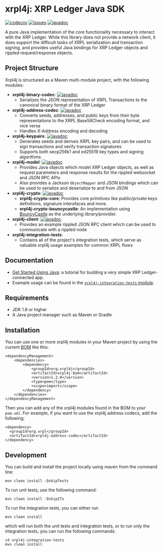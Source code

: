# xrpl4j: XRP Ledger Java SDK
[![codecov][codecov-image]][codecov-url]
[![issues][github-issues-image]][github-issues-url]
[![javadoc](https://javadoc.io/badge2/org.xrpl/xrpl4j-parent/javadoc.svg?color=blue)](https://javadoc.io/doc/org.xrpl/xrpl4j-parent)

A pure Java implementation of the core functionality necessary to interact with the XRP Ledger.  While this library does not provide a network client, it does support the difficult tasks of XRPL serialization and transaction signing, and provides useful Java bindings for XRP Ledger objects and rippled request/response objects.  

## Project Structure

Xrpl4j is structured as a Maven multi-module project, with the following modules:
- **xrpl4j-binary-codec**: [![javadoc](https://javadoc.io/badge2/org.xrpl/xrpl4j-binary-codec/javadoc.svg?color=blue)](https://javadoc.io/doc/org.xrpl/xrpl4j-binary-codec)
    - Serializes the JSON representation of XRPL Transactions to the canonical binary format of the XRP Ledger
- **xrpl4j-address-codec**: [![javadoc](https://javadoc.io/badge2/org.xrpl/xrpl4j-address-codec/javadoc.svg?color=blue)](https://javadoc.io/doc/org.xrpl/xrpl4j-address-codec)
    - Converts seeds, addresses, and public keys from their byte representations to the XRPL Base58Check encoding format, and vice versa
    - Handles X-Address encoding and decoding
- **xrpl4j-keypairs**: [![javadoc](https://javadoc.io/badge2/org.xrpl/xrpl4j-keypairs/javadoc.svg?color=blue)](https://javadoc.io/doc/org.xrpl/xrpl4j-keypairs)
    - Generates seeds and derives XRPL key pairs, and can be used to sign transactions and verify transaction signatures
    - Supports both secp256k1 and ed25519 key types and signing algorithms
- **xrpl4j-model**: [![javadoc](https://javadoc.io/badge2/org.xrpl/xrpl4j-model/javadoc.svg?color=blue)](https://javadoc.io/doc/org.xrpl/xrpl4j-model)
    - Provides Java objects which model XRP Ledger objects, as well as request parameters and response results for the rippled websocket and JSON RPC APIs
    - Also provides a Jackson `ObjectMapper` and JSON bindings which can be used to serialize and deserialize to and from JSON
- **xrpl4j-crypto**: [![javadoc](https://javadoc.io/badge2/org.xrpl/xrpl4j-crypto-parent/javadoc.svg?color=blue)](https://javadoc.io/doc/org.xrpl/xrpl4j-crypto-parent)
    - **xrpl4j-crypto-core**: Provides core primitives like public/private keys definitions, signature interafaces and more.
    - **xrpl4j-crypto-bouncycastle**: An implementation using [BouncyCastle](https://www.bouncycastle.org/) as the underlying library/provider.
- **xrpl4j-client**: [![javadoc](https://javadoc.io/badge2/org.xrpl/xrpl4j-client/javadoc.svg?color=blue)](https://javadoc.io/doc/org.xrpl/xrpl4j-client)
    - Provides an example rippled JSON RPC client which can be used to communicate with a rippled node
- **xrpl4j-integration-tests**: 
    - Contains all of the project's integration tests, which serve as valuable xrpl4j usage examples for common XRPL flows

## Documentation
- [Get Started Using Java](https://xrpl.org/get-started-using-java.html): a tutorial for building a very simple XRP Ledger-connected app.
- Example usage can be found in the [`xrpl4j-integration-tests` module](xrpl4j-integration-tests/).

## Requirements
- JDK 1.8 or higher
- A Java project manager such as Maven or Gradle

## Installation
You can use one or more xrpl4j modules in your Maven project by using the current [BOM](https://howtodoinjava.com/maven/maven-bom-bill-of-materials-dependency/) like this:

```
<dependencyManagement>
    <dependencies>
        <dependency>
            <groupId>org.xrpl4j</groupId>
            <artifactId>xrpl4j-bom</artifactId>
            <version>1.2.0</version>
            <type>pom</type>
            <scope>import</scope>
        </dependency>
    </dependencies>
</dependencyManagement>
```

Then you can add any of the xrpl4j modules found in the BOM to your `pom.xml`. For example, if you want to use the xrpl4j address codecs, add the following:
```
<dependency>
  <groupId>org.xrpl</groupId>
  <artifactId>xrpl4j-address-codec</artifactId>
</dependency>
```

## Development
You can build and install the project locally using maven from the command line:
```
mvn clean install -DskipTests
```

To run unit tests, use the following command:
```
mvn clean install -DskipITs
```

To run the integration tests, you can either run
```
mvn clean install
```
which will run both the unit tests and integration tests, or to run only the integration tests, you can run the following commands:
```
cd xrpl4j-integration-tests
mvn clean install
```

[codecov-image]: https://codecov.io/gh/XRPLF/xrpl4j/branch/main/graph/badge.svg
[codecov-url]: https://codecov.io/gh/XRPLF/xrpl4j
[github-issues-image]: https://img.shields.io/github/issues/XRPLF/xrpl4j.svg
[github-issues-url]: https://github.com/XRPLF/xrpl4j/issues
